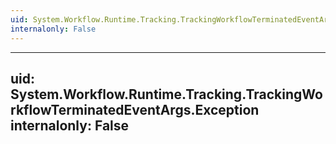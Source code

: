 ```yaml
---
uid: System.Workflow.Runtime.Tracking.TrackingWorkflowTerminatedEventArgs
internalonly: False
---
```


---
uid: System.Workflow.Runtime.Tracking.TrackingWorkflowTerminatedEventArgs.Exception
internalonly: False
---
